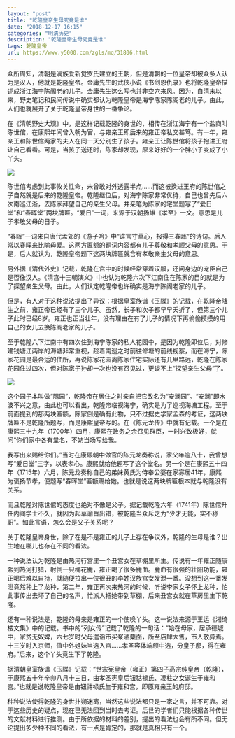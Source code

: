 ```yaml
---
layout: "post"
title: "乾隆皇帝生母究竟是谁"
date: "2018-12-17 16:15"
categories: "明清历史"
description: "乾隆皇帝生母究竟是谁"
tags: 乾隆皇帝
url: https://www.y5000.com/zgls/mq/31806.html
---
```






众所周知，清朝是满族爱新觉罗氏建立的王朝，但是清朝的一位皇帝却被众多人认为是汉人，他就是乾隆皇帝。金庸先生的武侠小说《书剑恩仇录》也将乾隆皇帝描述成浙江海宁陈阁老的儿子。金庸先生这么写也并非空穴来风。因为，自清末以来，野史笔记和民间传说中确实都认为乾隆皇帝是海宁陈家陈阁老的儿子。由此，人们也就展开了关于乾隆皇帝身世的一番争论。

在《清朝野史大观》中，是这样记载乾隆的身世的，相传在浙江海宁有一个盐商叫陈世倌，在康熙年间曾入朝为官，与雍亲王即后来的雍正帝私交甚笃。有一年，雍亲王和陈世倌两家的夫人在同一天分别生了孩子。雍亲王让陈世倌将孩子抱进王府让自己看看。可是，当孩子送还时，陈家却发现，原来好好的一个胖小子变成了小丫头。

![](https://img.y5000.com/uploads/allimg/180803/8-1PP30923121M.jpg)

陈世倌考虑到此事攸关性命，未曾敢对外透露半点……而这被换进王府的陈世倌之子自然就是后来的乾隆皇帝。乾隆继位后，对海宁陈家非常优待，自己也曾先后六次南巡江浙，去陈家拜望自己的亲生父母。并亲笔为陈家的宅堂题写了“爱日堂”和“春晖堂”两块牌匾。“爱日”一词，来源于汉朝扬雄《孝至》一文。意思是儿子孝敬父母的日子。

“春晖”一词来自唐代孟郊的《游子吟》中“谁言寸草心，报得三春晖”的诗句。后人常以春晖来比喻母爱。这两方匾额的题词内容都有儿子尊敬和孝顺父母的意思。于是，后人就认为，乾隆皇帝题下这两块牌匾就含有孝敬亲生父母的意思。

另外据《清代外史》记载，乾隆在宫中的时候经常穿着汉服，还问身边的宠臣自己是否像汉人。《清宫十三朝演义》中也认为乾隆六次下江南住在陈家的目的就是为了探望亲生父母。由此，人们认定乾隆帝也许确实是海宁陈阁老家的儿子。

但是，有人对于这种说法提出了异议：根据皇室族谱《玉牒》的记载，在乾隆帝降生之前，雍正帝已经有了三个儿子。虽然，长子和次子都早早夭折了，但第三个儿子此时已经8岁。雍正也正当壮年，没有理由在有了儿子的情况下再偷偷摸摸的用自己的女儿去换陈阁老家的儿子。

至于乾隆六下江南中有四次住到海宁陈家的私人花园中，是因为乾隆即位后，对修建钱塘江两岸的海塘非常重视，趁着南巡之时前往修塘的前线视察，而在海宁，陈家花园是最合适的住所，再说陈家花园离陈家住宅实际还有几里路远，乾隆在陈家花园住过四次，但对陈家子孙却一次也没有召见过，更谈不上“探望亲生父母”了。

![](https://img.y5000.com/uploads/allimg/180803/8-1PP3092323U4.jpg)

这个园子本叫做“隅园”，乾隆帝在居住之时亲自把它改名为“安澜园”。“安澜”即水波不兴之意，由此也可以看出，乾隆帝临视海宁，确实是为了巡视海塘工程。至于前面提到的那两块匾额，陈家倒是确有此物，只不过据史学家孟森的考证，这两块牌匾不是乾隆所题写，而是康熙皇帝写的。在《陈元龙传》中就有记载。一个是在康熙三十九年（1700年）四月，康熙在政务之余召见群臣，一时兴致极好，就问“你们家中各有堂名，不妨当场写给我。

我写出来赐给你们。”当时在康熙朝中做官的陈元龙奏称说，家父年逾八十，我曾想写“爱日堂”三字，以表孝心。康熙就给他题写了这个堂名。另一个是在康熙五十四年（1715年）六月，陈元龙奏称自己的弟妹黄氏为侍奉公婆在家寡居41年，康熙为褒扬节孝，便题写“春晖堂”匾额赐给她。也就是说这两块牌匾根本就与乾隆没有关系。

而且乾隆对陈世倌的态度也绝对不像是父子。据记载乾隆六年（1741年）陈世倌升任内阁学士不久，就因为起草谕旨出错，被乾隆当众斥之为“少才无能，实不称职”。如此言语，怎么会是父子关系呢？

关于乾隆皇帝身世，除了在是不是雍正的儿子上存在争议外，乾隆的生母是谁？出生地在哪儿也存在不同的看法。

一种说法认为乾隆是由热河行宫里一个丑宫女在草棚里所生。传说有一年雍正随康熙到热河打猎，射倒一只梅花鹿，雍正喝了很多鹿血。鹿血有很强的壮阳功能，雍正喝后难以自持，就随便拉出一位很丑的李姓汉族宫女发泄一番。没想到这一番发泄竟然种上了龙种，第二年，雍正再次来热河的时候，听说李家女子怀上龙种，怕此事传出去坏了自己的名声，忙派人把她带到草棚，后来丑宫女就在草房里生下乾隆。

还有一种说法是，乾隆的母亲是雍正的一个使唤丫头。这一说法来源于王运《湘绮楼文集》中的记载。书中的“列女传”记载了乾隆的一句话：“始在母家，居承德城中，家贫无奴婢，六七岁时父母遣诣市买浆酒粟面，所至店肆大售，市人敬异焉。十三岁时入京师，值中外姐妹当选入宫……孝圣容体端颀中选，分皇子邸，得在雍府。”后来，这个丫头竟生下了乾隆。

据清朝皇室族谱《玉牒》记载：“世宗宪皇帝（雍正）第四子高宗纯皇帝（乾隆），于康熙五十年辛卯八月十三日，由孝圣宪皇后钮祜禄氏、凌柱之女诞生于雍和宫。”也就是说乾隆皇帝是由钮祜禄氏生于雍和宫，即原雍亲王的府邸。

种种说法使得乾隆的身世扑朔迷离，当然这些说法都只是一家之言，并不可靠。对于这些历史的疑点，现在已无法回到当时去考证。后世的学者们只能根据各种传世的文献材料进行推测。由于所依据的材料的差别，提出的看法也会有所不同。但无论提出多少种不同的看法，有一点是肯定的，那就是真相只有一个。
